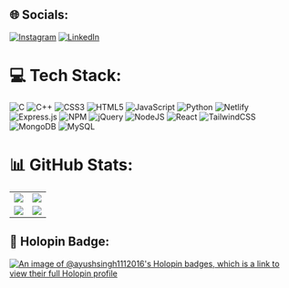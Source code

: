 ## 🌐 Socials:
[![Instagram](https://img.shields.io/badge/Instagram-%23E4405F.svg?logo=Instagram&logoColor=white)](https://instagram.com/ayush_singh081) [![LinkedIn](https://img.shields.io/badge/LinkedIn-%230077B5.svg?logo=linkedin&logoColor=white)](https://www.linkedin.com/in/ayush-singh-083694248/)

# 💻 Tech Stack:
![C](https://img.shields.io/badge/c-%2300599C.svg?style=for-the-badge&logo=c&logoColor=white) ![C++](https://img.shields.io/badge/c++-%2300599C.svg?style=for-the-badge&logo=c%2B%2B&logoColor=white) ![CSS3](https://img.shields.io/badge/css3-%231572B6.svg?style=for-the-badge&logo=css3&logoColor=white) ![HTML5](https://img.shields.io/badge/html5-%23E34F26.svg?style=for-the-badge&logo=html5&logoColor=white) ![JavaScript](https://img.shields.io/badge/javascript-%23323330.svg?style=for-the-badge&logo=javascript&logoColor=%23F7DF1E) ![Python](https://img.shields.io/badge/python-3670A0?style=for-the-badge&logo=python&logoColor=ffdd54) ![Netlify](https://img.shields.io/badge/netlify-%23000000.svg?style=for-the-badge&logo=netlify&logoColor=#00C7B7) ![Express.js](https://img.shields.io/badge/express.js-%23404d59.svg?style=for-the-badge&logo=express&logoColor=%2361DAFB) ![NPM](https://img.shields.io/badge/NPM-%23000000.svg?style=for-the-badge&logo=npm&logoColor=white) ![jQuery](https://img.shields.io/badge/jquery-%230769AD.svg?style=for-the-badge&logo=jquery&logoColor=white) ![NodeJS](https://img.shields.io/badge/node.js-6DA55F?style=for-the-badge&logo=node.js&logoColor=white) ![React](https://img.shields.io/badge/react-%2320232a.svg?style=for-the-badge&logo=react&logoColor=%2361DAFB) ![TailwindCSS](https://img.shields.io/badge/tailwindcss-%2338B2AC.svg?style=for-the-badge&logo=tailwind-css&logoColor=white) ![MongoDB](https://img.shields.io/badge/MongoDB-%234ea94b.svg?style=for-the-badge&logo=mongodb&logoColor=white) ![MySQL](https://img.shields.io/badge/mysql-%2300f.svg?style=for-the-badge&logo=mysql&logoColor=white)

# 📊 GitHub Stats:

<div align="center">
  <table>
    <tr>
      <td><img src="https://github-readme-stats.vercel.app/api?username=ayushsingh1112016&theme=radical&hide_border=true&include_all_commits=false&count_private=false" /></td>
      <td><img src="https://github-readme-streak-stats.herokuapp.com/?user=ayushsingh1112016&theme=radical&hide_border=true" /></td>
    </tr>
    <tr>
      <td><img src="https://github-readme-stats.vercel.app/api/top-langs/?username=ayushsingh1112016&theme=radical&hide_border=true&include_all_commits=false&count_private=false&layout=compact" /></td>
      <td><img src="https://quotes-github-readme.vercel.app/api?type=horizontal&theme=radical" /></td>
    </tr>
  </table>
</div>

## 🏅 Holopin Badge:
[![An image of @ayushsingh1112016's Holopin badges, which is a link to view their full Holopin profile](https://holopin.me/ayushsingh1112016)](https://holopin.io/@ayushsingh1112016)
